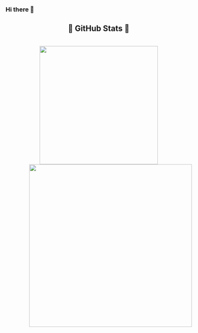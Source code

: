 ### Hi there 👋

<!--
**gherangme/gherangme** is a ✨ _special_ ✨ repository because its `README.md` (this file) appears on your GitHub profile.

Here are some ideas to get you started:

- 🔭 I’m currently working on ...
- 🌱 I’m currently learning ...
- 👯 I’m looking to collaborate on ...
- 🤔 I’m looking for help with ...
- 💬 Ask me about ...
- 📫 How to reach me: ...
- 😄 Pronouns: ...
- ⚡ Fun fact: ...
-->

<h2 align="center">🎈 GitHub Stats 🎈</h2>
<br>
<div align=center>
  <a href="#" title="gherangme">
    <img width="320" align="center" src="https://github-readme-stats.vercel.app/api/top-langs/?username=gherangme&hide=c%23,powershell,Mathematica,Ruby,Objective-C,Objective-C%2b%2b,Cuda&title_color=70a5fd&text_color=ffffff&icon_color=61dafb&bg_color=20232a&langs_count=8&layout=compact&border_color=61dafb&hide_border=true" />
  </a>
  <a href="#" title="gherangme">
    <img align="right" width="440" src="https://github-readme-stats.vercel.app/api?username=gherangme&show_icons=true&theme=tokyonight" />
  </a>
